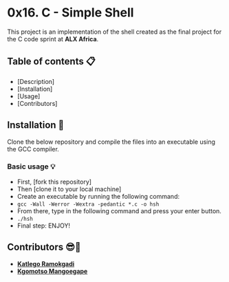 # 0x16. C - Simple Shell

This project is an implementation of the shell created as the final project for the C code sprint at **ALX Africa**.

## Table of contents :clipboard:

 - [Description]
 - [Installation]
 - [Usage]
 - [Contributors]


## Installation :wrench:
Clone the below repository and compile the files into an executable using the GCC compiler.

### Basic usage :bulb:
- First, [fork this repository]
- Then [clone it to your local machine]
- Create an executable by running the following command:
- `gcc -Wall -Werror -Wextra -pedantic *.c -o hsh`
- From there, type in the following command and press your enter button.
- `./hsh`
- Final step: ENJOY!


## Contributors :sunglasses::muscle:
* [**Katlego Ramokgadi**](https://github.com/KatlegoBruce)
* [**Kgomotso Mangoegape**](https://github.com/moeder32)





